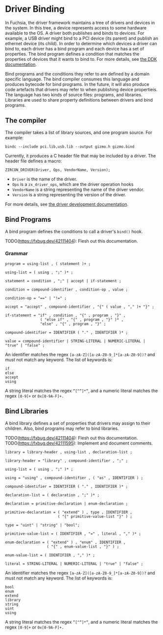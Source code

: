 # Driver Binding

In Fuchsia, the driver framework maintains a tree of drivers and devices in the system. In this
tree, a device represents access to some hardware available to the OS. A driver both publishes and
binds to devices. For example, a USB driver might bind to a PCI device (its parent) and publish an
ethernet device (its child). In order to determine which devices a driver can bind to, each driver
has a bind program and each device has a set of properties. The bind program defines a condition
that matches the properties of devices that it wants to bind to. For more details, see [the DDK
documentation](/docs/concepts/drivers/overview).

Bind programs and the conditions they refer to are defined by a domain specific language. The bind
compiler consumes this language and produces bytecode for bind programs. In the future, it will
also produce code artefacts that drivers may refer to when publishing device propertieis. The
language has two kinds of source files: programs, and libraries. Libraries are used to share
property definitions between drivers and bind programs.

## The compiler

The compiler takes a list of library sources, and one program source. For example:

```
bindc --include pci.lib,usb.lib --output gizmo.h gizmo.bind
```

Currently, it produces a C header file that may be included by a driver. The header file defines a
macro:

```
ZIRCON_DRIVER(Driver, Ops, VendorName, Version);
```
 * `Driver` is the name of the driver.
 * `Ops` is a `zx_driver_ops`, which are the driver operation hooks
 * `VendorName` is a string representing the name of the driver vendor.
 * `Version` is a string representing the version of the driver.

For more details, see [the driver development documentation](
../../docs/concepts/drivers/README.md).

## Bind Programs

A bind program defines the conditions to call a driver's `bind()` hook.

TODO(https://fxbug.dev/42111404): Flesh out this documentation.

### Grammar

```
program = using-list , ( statement )+ ;

using-list = ( using , ";" )* ;

statement = condition , ";" | accept | if-statement ;

condition = compound-identifier , condition-op , value ;

condition-op = "==" | "!=" ;

accept = "accept" , compound-identifier , "{" ( value , "," )+ "}" ;

if-statement = "if" , condition , "{" , program , "}" ,
                ( "else if" , "{" , program , "}" )* ,
                "else" , "{" , program , "}" ;

compound-identifier = IDENTIFIER ( "." , IDENTIFIER )* ;

value = compound-identifier | STRING-LITERAL | NUMERIC-LITERAL | "true" | "false" ;
```

An identifier matches the regex `[a-zA-Z]([a-zA-Z0-9_]*[a-zA-Z0-9])?` and must not match any
keyword. The list of keywords is:

```
if
else
accept
using
```

A string literal matches the regex `”[^”]*”`, and a numeric literal matches the regex `[0-9]+` or
`0x[0-9A-F]+.`

## Bind Libraries

A bind library defines a set of properties that drivers may assign to their children. Also,
bind programs may refer to bind libraries.

TODO(https://fxbug.dev/42111404): Flesh out this documentation.
TODO(https://fxbug.dev/42111595): Implement and document comments.

```
library = library-header , using-list , declaration-list ;

library-header = "library" , compound-identifier , ";" ;

using-list = ( using , ";" )* ;

using = "using" , compound-identifier , ( "as" , IDENTIFIER ) ;

compound-identifier = IDENTIFIER ( "." , IDENTIFIER )* ;

declaration-list = ( declaration , ";" )* ;

declaration = primitive-declaration | enum-declaration ;

primitive-declaration = ( "extend" ) , type , IDENTIFIER ,
                        ( "{" primitive-value-list "}" ) ;

type = "uint" | "string" | "bool";

primitive-value-list = ( IDENTIFIER , "=" , literal , "," )* ;

enum-declaration = ( "extend" ) , "enum" , IDENTIFIER ,
                   ( "{" , enum-value-list , "}" ) ;

enum-value-list = ( IDENTIFIER , "," )* ;

literal = STRING-LITERAL | NUMERIC-LITERAL | "true" | "false" ;
```

An identifier matches the regex `[a-zA-Z]([a-zA-Z0-9_]*[a-zA-Z0-9])?` and must not match any
keyword. The list of keywords is:

```
bool
enum
extend
library
string
uint
using
```

A string literal matches the regex `”[^”]*”`, and a numeric literal matches the regex `[0-9]+` or
`0x[0-9A-F]+.`
